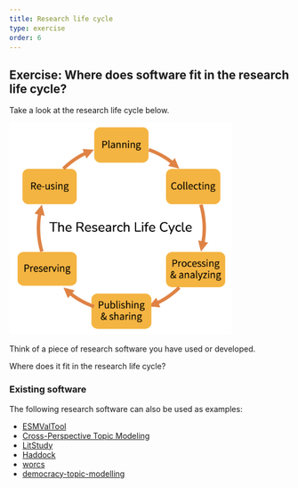```yaml
---
title: Research life cycle
type: exercise
order: 6
---
```


## Exercise: Where does software fit in the research life cycle?

Take a look at the research life cycle below.

<img src="media/researchcycle.png" alt="The Research Life Cycle" width="400"/>

Think of a piece of research software you have used or developed.

Where does it fit in the research life cycle?

### Existing software

The following research software can also be used as examples:

- [ESMValTool](https://research-software-directory.org/software/esmvaltool)
- [Cross-Perspective Topic Modeling](https://research-software-directory.org/software/cptm)
- [LitStudy](https://research-software-directory.org/software/litstudy)
- [Haddock](https://research-software-directory.org/software/haddock3)
- [worcs](https://cjvanlissa.github.io/worcs/index.html)
- [democracy-topic-modelling](https://research-software-directory.org/software/democracy-topic-modelling)
